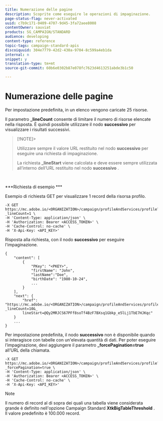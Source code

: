 ```yaml
---
title: Numerazione delle pagine
description: Scoprite come eseguire le operazioni di impaginazione.
page-status-flag: never-activated
uuid: c7b9c171-0409-4707-9d45-3fa72aee8008
contentOwner: sauviat
products: SG_CAMPAIGN/STANDARD
audience: developing
content-type: reference
topic-tags: campaign-standard-apis
discoiquuid: 304e7779-42d2-430a-9704-8c599a4eb1da
internal: n
snippet: y
translation-type: tm+mt
source-git-commit: 60b6e0302b87e078fc7623d4613251abde3b1c50

---
```



# Numerazione delle pagine

Per impostazione predefinita, in un elenco vengono caricate 25 risorse.

Il parametro **_lineCount** consente di limitare il numero di risorse elencate nella risposta.  È quindi possibile utilizzare il nodo **successivo** per visualizzare i risultati successivi.

>[!NOTE]>
>
>Utilizzare sempre il valore URL restituito nel nodo **successivo** per eseguire una richiesta di impaginazione.
>
>La richiesta **_lineStart** viene calcolata e deve essere sempre utilizzata all’interno dell’URL restituito nel nodo **successivo** .

<br/>

***Richiesta di esempio ***

Esempio di richiesta GET per visualizzare 1 record della risorsa profilo.

```
-X GET https://mc.adobe.io/<ORGANIZATION>/campaign/profileAndServices/profile?_lineCount=1 \
-H 'Content-Type: application/json' \
-H 'Authorization: Bearer <ACCESS_TOKEN>' \
-H 'Cache-Control: no-cache' \
-H 'X-Api-Key: <API_KEY>'
```

Risposta alla richiesta, con il nodo **successivo** per eseguire l&#39;impaginazione.

```
{
    "content": [
        {
            "PKey": "<PKEY>",
            "firstName": "John",
            "lastName":"Doe",
            "birthDate": "1980-10-24",
            ...
        }
    ],
    "next": {
        "href": "https://mc.adobe.io/<ORGANIZATION>/campaign/profileAndServices/profile/email?_lineCount=10&_
        lineStart=@Qy2MRJCS67PFf8soTf4BzF7BXsq1Gbkp_e5lLj1TbE7HJKqc"
    }
    ...
}
```

Per impostazione predefinita, il nodo **successivo** non è disponibile quando si interagisce con tabelle con un&#39;elevata quantità di dati. Per poter eseguire l’impaginazione, devi aggiungere il parametro **_forcePagination=true** all’URL della chiamata.

```
-X GET https://mc.adobe.io/<ORGANIZATION>/campaign/profileAndServices/profile?_forcePagination=true \
-H 'Content-Type: application/json' \
-H 'Authorization: Bearer <ACCESS_TOKEN>' \
-H 'Cache-Control: no-cache' \
-H 'X-Api-Key: <API_KEY>'
```

>[!NOTE]
>
>Il numero di record al di sopra dei quali una tabella viene considerata grande è definito nell&#39;opzione Campaign Standard **XtkBigTableThreshold** . Il valore predefinito è 100.000 record.
